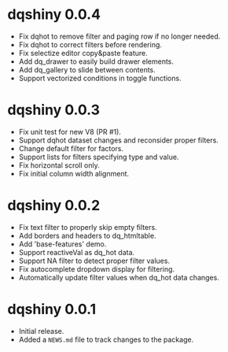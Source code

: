 # dqshiny 0.0.4

* Fix dqhot to remove filter and paging row if no longer needed.
* Fix dqhot to correct filters before rendering.
* Fix selectize editor copy&paste feature.
* Add dq_drawer to easily build drawer elements.
* Add dq_gallery to slide between contents.
* Support vectorized conditions in toggle functions.

# dqshiny 0.0.3

* Fix unit test for new V8 (PR #1).
* Support dqhot dataset changes and reconsider proper filters.
* Change default filter for factors.
* Support lists for filters specifying type and value.
* Fix horizontal scroll only.
* Fix initial column width alignment.

# dqshiny 0.0.2

* Fix text filter to properly skip empty filters.
* Add borders and headers to dq_htmltable.
* Add 'base-features' demo.
* Support reactiveVal as dq_hot data.
* Support NA filter to detect proper filter values.
* Fix autocomplete dropdown display for filtering.
* Automatically update filter values when dq_hot data changes.

# dqshiny 0.0.1

* Initial release.
* Added a `NEWS.md` file to track changes to the package.
